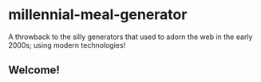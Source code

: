 # millennial-meal-generator
A throwback to the silly generators that used to adorn the web in the early 2000s; using modern technologies!

## Welcome!